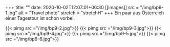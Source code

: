 +++
title: ""
date: 2020-10-02T12:07:01+06:30
[[images]]
  src  = "/img/bp9-1.jpg"
  alt  = "Travel photo"
  stretch = "stretchH"
+++
Ein paar aus Österreich einer Tagestour ist schon vorbei.
<!--more-->
{{< pimg src ="/img/bp9-2.jpg">}}
{{< pimg src ="/img/bp9-3.jpg">}}
{{< pimg src ="/img/bp9-4.jpg">}}
{{< pimg src ="/img/bp9-5.jpg">}}
{{< pimg src ="/img/bp9-6.jpg">}}